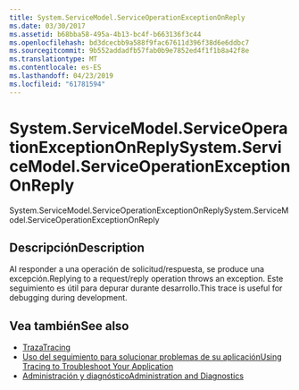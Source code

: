 ```yaml
---
title: System.ServiceModel.ServiceOperationExceptionOnReply
ms.date: 03/30/2017
ms.assetid: b68bba58-495a-4b13-bc4f-b663136f3c44
ms.openlocfilehash: bd3dcecbb9a588f9fac67611d396f38d6e6ddbc7
ms.sourcegitcommit: 9b552addadfb57fab0b9e7852ed4f1f1b8a42f8e
ms.translationtype: MT
ms.contentlocale: es-ES
ms.lasthandoff: 04/23/2019
ms.locfileid: "61781594"
---
```

# <a name="systemservicemodelserviceoperationexceptiononreply"></a><span data-ttu-id="539f3-102">System.ServiceModel.ServiceOperationExceptionOnReply</span><span class="sxs-lookup"><span data-stu-id="539f3-102">System.ServiceModel.ServiceOperationExceptionOnReply</span></span>
<span data-ttu-id="539f3-103">System.ServiceModel.ServiceOperationExceptionOnReply</span><span class="sxs-lookup"><span data-stu-id="539f3-103">System.ServiceModel.ServiceOperationExceptionOnReply</span></span>  
  
## <a name="description"></a><span data-ttu-id="539f3-104">Descripción</span><span class="sxs-lookup"><span data-stu-id="539f3-104">Description</span></span>  
 <span data-ttu-id="539f3-105">Al responder a una operación de solicitud/respuesta, se produce una excepción.</span><span class="sxs-lookup"><span data-stu-id="539f3-105">Replying to a request/reply operation throws an exception.</span></span> <span data-ttu-id="539f3-106">Este seguimiento es útil para depurar durante desarrollo.</span><span class="sxs-lookup"><span data-stu-id="539f3-106">This trace is useful for debugging during development.</span></span>  
  
## <a name="see-also"></a><span data-ttu-id="539f3-107">Vea también</span><span class="sxs-lookup"><span data-stu-id="539f3-107">See also</span></span>

- [<span data-ttu-id="539f3-108">Traza</span><span class="sxs-lookup"><span data-stu-id="539f3-108">Tracing</span></span>](../../../../../docs/framework/wcf/diagnostics/tracing/index.md)
- [<span data-ttu-id="539f3-109">Uso del seguimiento para solucionar problemas de su aplicación</span><span class="sxs-lookup"><span data-stu-id="539f3-109">Using Tracing to Troubleshoot Your Application</span></span>](../../../../../docs/framework/wcf/diagnostics/tracing/using-tracing-to-troubleshoot-your-application.md)
- [<span data-ttu-id="539f3-110">Administración y diagnóstico</span><span class="sxs-lookup"><span data-stu-id="539f3-110">Administration and Diagnostics</span></span>](../../../../../docs/framework/wcf/diagnostics/index.md)
